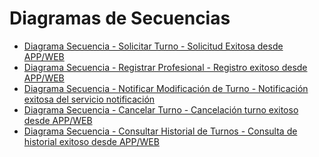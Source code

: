 # Diagramas de Secuencias #
+ [Diagrama Secuencia - Solicitar Turno - Solicitud Exitosa desde APP/WEB](https://drive.google.com/file/d/12_GyP1b3wUrG5iXzEbvWHlf72M7Xha-E/view?usp=sharing)
+ [Diagrama Secuencia - Registrar Profesional - Registro exitoso desde APP/WEB](https://drive.google.com/file/d/1TWTHFXkJesrTc06gaHhyqBpJk3GJ4o2R/view?usp=sharing)
+ [Diagrama Secuencia - Notificar Modificación de Turno - Notificación exitosa del servicio notificación]()
+ [Diagrama Secuencia - Cancelar Turno - Cancelación turno exitoso desde APP/WEB]()
+ [Diagrama Secuencia - Consultar Historial de Turnos - Consulta de historial exitoso desde APP/WEB]()
